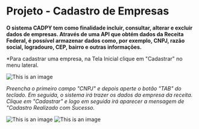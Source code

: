 # Projeto - Cadastro de Empresas
**O sistema CADPY tem como finalidade incluir, consultar, alterar e excluir dados de empresas. Através de uma API que obtém dados da Receita Federal, é possível armazenar dados como, por exemplo, CNPJ, razão social, logradouro, CEP, bairro e outras informações.**

*Para cadastrar uma empresa, na Tela Inicial clique em "Cadastrar" no menu lateral.

![This is an image](https://i.imgur.com/n111Hga.png)

*Preencha o primeiro campo "CNPJ" e depois aperte o botão "TAB" do teclado. Em seguida, o sistema irá trazer os dados da empresa da receita. Clique em "Cadastrar" e logo em seguida irá aparecer a mensagem de "Cadastro Realizado com Sucesso.*

![This is an image](https://i.imgur.com/n111Hga.png)
![This is an image](https://i.imgur.com/iifyEf2.png)
